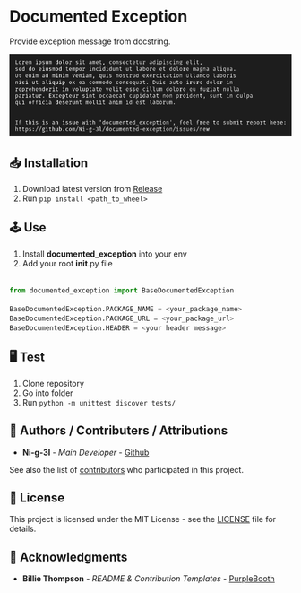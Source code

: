 # Documented Exception

Provide exception message from docstring.

![Screenshot](.media/header.png)

## 📥 Installation

1. Download latest version from [Release](https://github.com/Ni-g-3l/documented-exception/releases)
2. Run ```pip install <path_to_wheel>```

## 🕹️ Use

1. Install **documented_exception** into your env
2. Add your root __init__.py file

```python

from documented_exception import BaseDocumentedException

BaseDocumentedException.PACKAGE_NAME = <your_package_name>
BaseDocumentedException.PACKAGE_URL = <your_package_url>
BaseDocumentedException.HEADER = <your header message>

```

## 🖥️ Test

1. Clone repository
2. Go into folder
3. Run ```python -m unittest discover tests/```

## 🤹 Authors / Contributers / Attributions

* **Ni-g-3l** - *Main Developer* - [Github](https://github.com/Ni-g-3l/)

See also the list of [contributors](https://github.com/Ni-g-3l/documented-exception/contributors) who participated in this project.

## 📃 License

This project is licensed under the MIT License - see the [LICENSE](LICENSE) file for details.

## 👏 Acknowledgments

* **Billie Thompson** - *README & Contribution Templates* - [PurpleBooth](https://github.com/PurpleBooth)